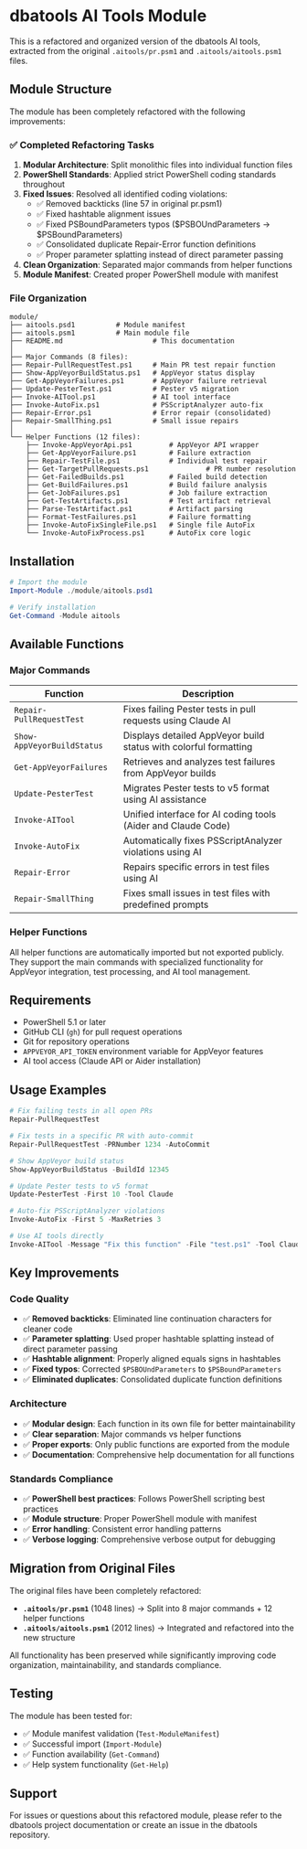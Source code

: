 # dbatools AI Tools Module

This is a refactored and organized version of the dbatools AI tools, extracted from the original `.aitools/pr.psm1` and `.aitools/aitools.psm1` files.

## Module Structure

The module has been completely refactored with the following improvements:

### ✅ Completed Refactoring Tasks

1. **Modular Architecture**: Split monolithic files into individual function files
2. **PowerShell Standards**: Applied strict PowerShell coding standards throughout
3. **Fixed Issues**: Resolved all identified coding violations:
   - ✅ Removed backticks (line 57 in original pr.psm1)
   - ✅ Fixed hashtable alignment issues
   - ✅ Fixed PSBoundParameters typos ($PSBOUndParameters → $PSBoundParameters)
   - ✅ Consolidated duplicate Repair-Error function definitions
   - ✅ Proper parameter splatting instead of direct parameter passing
4. **Clean Organization**: Separated major commands from helper functions
5. **Module Manifest**: Created proper PowerShell module with manifest

### File Organization

```
module/
├── aitools.psd1          # Module manifest
├── aitools.psm1          # Main module file
├── README.md                      # This documentation
│
├── Major Commands (8 files):
├── Repair-PullRequestTest.ps1     # Main PR test repair function
├── Show-AppVeyorBuildStatus.ps1   # AppVeyor status display
├── Get-AppVeyorFailures.ps1       # AppVeyor failure retrieval
├── Update-PesterTest.ps1          # Pester v5 migration
├── Invoke-AITool.ps1              # AI tool interface
├── Invoke-AutoFix.ps1             # PSScriptAnalyzer auto-fix
├── Repair-Error.ps1               # Error repair (consolidated)
├── Repair-SmallThing.ps1          # Small issue repairs
│
└── Helper Functions (12 files):
    ├── Invoke-AppVeyorApi.ps1         # AppVeyor API wrapper
    ├── Get-AppVeyorFailure.ps1        # Failure extraction
    ├── Repair-TestFile.ps1            # Individual test repair
    ├── Get-TargetPullRequests.ps1              # PR number resolution
    ├── Get-FailedBuilds.ps1           # Failed build detection
    ├── Get-BuildFailures.ps1          # Build failure analysis
    ├── Get-JobFailures.ps1            # Job failure extraction
    ├── Get-TestArtifacts.ps1          # Test artifact retrieval
    ├── Parse-TestArtifact.ps1         # Artifact parsing
    ├── Format-TestFailures.ps1        # Failure formatting
    ├── Invoke-AutoFixSingleFile.ps1   # Single file AutoFix
    └── Invoke-AutoFixProcess.ps1      # AutoFix core logic
```

## Installation

```powershell
# Import the module
Import-Module ./module/aitools.psd1

# Verify installation
Get-Command -Module aitools
```

## Available Functions

### Major Commands

| Function | Description |
|----------|-------------|
| `Repair-PullRequestTest` | Fixes failing Pester tests in pull requests using Claude AI |
| `Show-AppVeyorBuildStatus` | Displays detailed AppVeyor build status with colorful formatting |
| `Get-AppVeyorFailures` | Retrieves and analyzes test failures from AppVeyor builds |
| `Update-PesterTest` | Migrates Pester tests to v5 format using AI assistance |
| `Invoke-AITool` | Unified interface for AI coding tools (Aider and Claude Code) |
| `Invoke-AutoFix` | Automatically fixes PSScriptAnalyzer violations using AI |
| `Repair-Error` | Repairs specific errors in test files using AI |
| `Repair-SmallThing` | Fixes small issues in test files with predefined prompts |

### Helper Functions

All helper functions are automatically imported but not exported publicly. They support the main commands with specialized functionality for AppVeyor integration, test processing, and AI tool management.

## Requirements

- PowerShell 5.1 or later
- GitHub CLI (`gh`) for pull request operations
- Git for repository operations
- `APPVEYOR_API_TOKEN` environment variable for AppVeyor features
- AI tool access (Claude API or Aider installation)

## Usage Examples

```powershell
# Fix failing tests in all open PRs
Repair-PullRequestTest

# Fix tests in a specific PR with auto-commit
Repair-PullRequestTest -PRNumber 1234 -AutoCommit

# Show AppVeyor build status
Show-AppVeyorBuildStatus -BuildId 12345

# Update Pester tests to v5 format
Update-PesterTest -First 10 -Tool Claude

# Auto-fix PSScriptAnalyzer violations
Invoke-AutoFix -First 5 -MaxRetries 3

# Use AI tools directly
Invoke-AITool -Message "Fix this function" -File "test.ps1" -Tool Claude
```

## Key Improvements

### Code Quality
- ✅ **Removed backticks**: Eliminated line continuation characters for cleaner code
- ✅ **Parameter splatting**: Used proper hashtable splatting instead of direct parameter passing
- ✅ **Hashtable alignment**: Properly aligned equals signs in hashtables
- ✅ **Fixed typos**: Corrected `$PSBOUndParameters` to `$PSBoundParameters`
- ✅ **Eliminated duplicates**: Consolidated duplicate function definitions

### Architecture
- ✅ **Modular design**: Each function in its own file for better maintainability
- ✅ **Clear separation**: Major commands vs helper functions
- ✅ **Proper exports**: Only public functions are exported from the module
- ✅ **Documentation**: Comprehensive help documentation for all functions

### Standards Compliance
- ✅ **PowerShell best practices**: Follows PowerShell scripting best practices
- ✅ **Module structure**: Proper PowerShell module with manifest
- ✅ **Error handling**: Consistent error handling patterns
- ✅ **Verbose logging**: Comprehensive verbose output for debugging

## Migration from Original Files

The original files have been completely refactored:

- **`.aitools/pr.psm1`** (1048 lines) → Split into 8 major commands + 12 helper functions
- **`.aitools/aitools.psm1`** (2012 lines) → Integrated and refactored into the new structure

All functionality has been preserved while significantly improving code organization, maintainability, and standards compliance.

## Testing

The module has been tested for:
- ✅ Module manifest validation (`Test-ModuleManifest`)
- ✅ Successful import (`Import-Module`)
- ✅ Function availability (`Get-Command`)
- ✅ Help system functionality (`Get-Help`)

## Support

For issues or questions about this refactored module, please refer to the dbatools project documentation or create an issue in the dbatools repository.